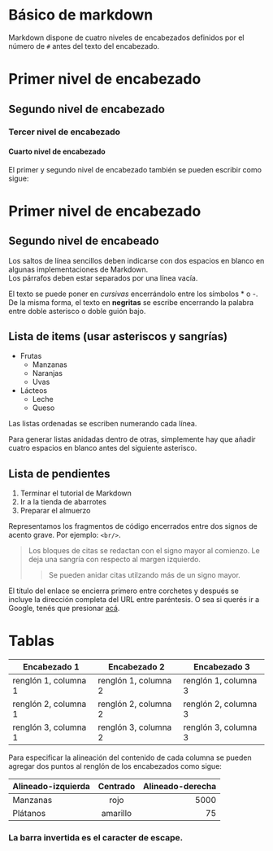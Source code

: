 # Básico de markdown

Markdown dispone de cuatro niveles de encabezados definidos por el número de `#` antes del texto del encabezado.
# Primer nivel de encabezado
## Segundo nivel de encabezado
### Tercer nivel de encabezado
#### Cuarto nivel de encabezado

El primer y segundo nivel de encabezado también se pueden escribir como sigue:

Primer nivel de encabezado
==========================

Segundo nivel de encabeado
--------------------------

Los saltos de línea sencillos deben indicarse con dos espacios en blanco en algunas implementaciones de Markdown.  
Los párrafos deben estar separados por una línea vacía.

El texto se puede poner en *cursivas* encerrándolo entre los símbolos * o -. De la misma forma, el texto en **negritas** se escribe encerrando la palabra entre doble asterisco o doble guión bajo. 

Lista de items (usar asteriscos y sangrías)
---------------
* Frutas
  * Manzanas
  * Naranjas
  * Uvas
* Lácteos
  * Leche
  * Queso
  
Las listas ordenadas se escriben numerando cada línea.  

Para generar listas anidadas dentro de otras, simplemente hay que añadir cuatro espacios en blanco antes del siguiente asterisco.

Lista de pendientes
------------------
1. Terminar el tutorial de Markdown
2. Ir a la tienda de abarrotes
3. Preparar el almuerzo

Representamos los fragmentos de código encerrados entre dos signos de acento grave. Por ejemplo: `<br/>`.

> Los bloques de citas se redactan con el signo mayor al comienzo. Le deja una sangría con respecto al margen izquierdo.
>> Se pueden anidar citas utilzando más de un signo mayor.

El título del enlace se encierra primero entre corchetes y después se incluye la dirección completa del URL entre paréntesis. O sea si querés ir a Google, tenés que presionar [acá](http:\\google.com).

# Tablas

| Encabezado 1 | Encabezado 2 | Encabezado 3 |
| --------- | --------- | --------- |
| renglón 1, columna 1 | renglón 1, columna 2 | renglón 1, columna 3|
| renglón 2, columna 1 | renglón 2, columna 2 | renglón 2, columna 3|
| renglón 3, columna 1 | renglón 3, columna 2 | renglón 3, columna 3|


Para especificar la alineación del contenido de cada columna se pueden agregar dos puntos al renglón de los encabezados como sigue:

| Alineado-izquierda | Centrado | Alineado-derecha |
| :-------- | :-------: | --------: |
| Manzanas | rojo | 5000 |
| Plátanos | amarillo | 75 |

### La barra invertida es el caracter de escape.
